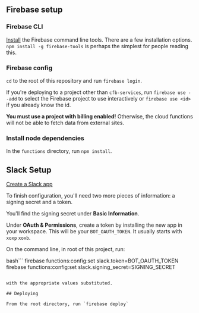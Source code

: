 ## Firebase setup

### Firebase CLI

[Install](https://firebase.google.com/docs/cli/) the Firebase command line
tools. There are a few installation options. `npm install -g firebase-tools` is
perhaps the simplest for people reading this.

### Firebase config

`cd` to the root of this repository and run `firebase login`.

If you're deploying to a project other than `cfb-services`, run `firebase use
--add` to select the Firebase project to use interactively or `firebase use
<id>` if you already know the id.

**You must use a project with billing enabled!** Otherwise, the cloud functions
will not be able to fetch data from external sites.

### Install node dependencies

In the `functions` directory, run `npm install`.

## Slack Setup

[Create a Slack app](https://api.slack.com/apps?new_app=1)

To finish configuration, you'll need two more pieces of information: a signing
secret and a token.

You'll find the signing secret under **Basic Information**.

Under **OAuth & Permissions**, create a token by installing the new app in your
workspace. This will be your `BOT_OAUTH_TOKEN`. It usually starts with `xoxp`
`xoxb`.

On the command line, in root of this project, run:

bash```
firebase functions:config:set slack.token=BOT_OAUTH_TOKEN
firebase functions:config:set slack.signing_secret=SIGNING_SECRET
```

with the appropriate values substituted.

## Deploying

From the root directory, run `firebase deploy`
